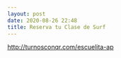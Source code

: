 ```yaml
---
layout: post
date: 2020-08-26 22:48
title: Reserva tu Clase de Surf
---
```

http://turnosconqr.com/escuelita-ap